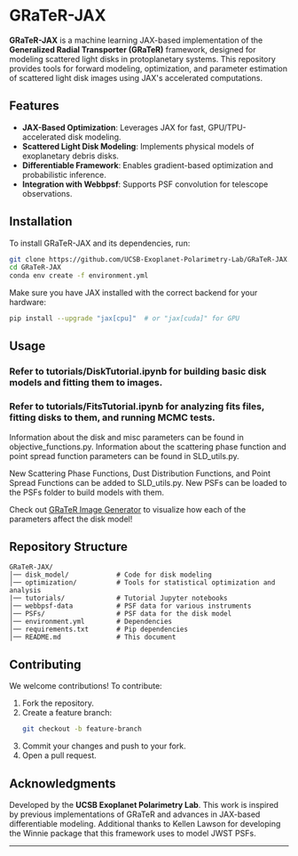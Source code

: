 # GRaTeR-JAX

**GRaTeR-JAX** is a machine learning JAX-based implementation of the **Generalized Radial Transporter (GRaTeR)** framework, designed for modeling scattered light disks in protoplanetary systems. This repository provides tools for forward modeling, optimization, and parameter estimation of scattered light disk images using JAX's accelerated computations.

## Features

- **JAX-Based Optimization**: Leverages JAX for fast, GPU/TPU-accelerated disk modeling.
- **Scattered Light Disk Modeling**: Implements physical models of exoplanetary debris disks.
- **Differentiable Framework**: Enables gradient-based optimization and probabilistic inference.
- **Integration with Webbpsf**: Supports PSF convolution for telescope observations.

## Installation

To install GRaTeR-JAX and its dependencies, run:

```sh
git clone https://github.com/UCSB-Exoplanet-Polarimetry-Lab/GRaTeR-JAX.git
cd GRaTeR-JAX
conda env create -f environment.yml
```

Make sure you have JAX installed with the correct backend for your hardware:

```sh
pip install --upgrade "jax[cpu]"  # or "jax[cuda]" for GPU
```

## Usage

### Refer to tutorials/DiskTutorial.ipynb for building basic disk models and fitting them to images.
### Refer to tutorials/FitsTutorial.ipynb for analyzing fits files, fitting disks to them, and running MCMC tests.

Information about the disk and misc parameters can be found in objective_functions.py. Information about the
scattering phase function and point spread function parameters can be found in SLD_utils.py.

New Scattering Phase Functions, Dust Distribution Functions, and Point Spread Functions can be added to SLD_utils.py.
New PSFs can be loaded to the PSFs folder to build models with them.

Check out [GRaTeR Image Generator](scattered-light-disks.vercel.app) to visualize how each of the parameters affect the disk model!

## Repository Structure

```
GRaTeR-JAX/
│── disk_model/            # Code for disk modeling
│── optimization/          # Tools for statistical optimization and analysis
|── tutorials/             # Tutorial Jupyter notebooks
│── webbpsf-data           # PSF data for various instruments
│── PSFs/                  # PSF data for the disk model
│── environment.yml        # Dependencies
│── requirements.txt       # Pip dependencies
│── README.md              # This document
```

## Contributing

We welcome contributions! To contribute:

1. Fork the repository.
2. Create a feature branch:
   ```sh
   git checkout -b feature-branch
   ```
3. Commit your changes and push to your fork.
4. Open a pull request.

## Acknowledgments

Developed by the **UCSB Exoplanet Polarimetry Lab**. This work is inspired by previous implementations of GRaTeR and advances in JAX-based differentiable modeling. Additional thanks to Kellen Lawson for developing the Winnie package that this framework uses to model JWST PSFs.

---
